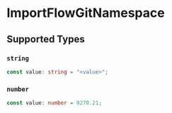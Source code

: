# ImportFlowGitNamespace


## Supported Types

### `string`

```typescript
const value: string = "<value>";
```

### `number`

```typescript
const value: number = 9270.21;
```

